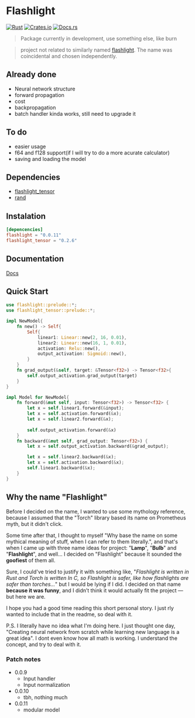 # Flashlight

[![Rust](https://github.com/Bejmach/flashlight/actions/workflows/rust.yml/badge.svg?event=push)](https://github.com/Bejmach/flashlight/actions/workflows/rust.yml)
[![Crates.io](https://img.shields.io/crates/v/flashlight.svg)](https://crates.io/crates/flashlight)
[![Docs.rs](https://docs.rs/flashlight_tensor/badge.svg)](https://docs.rs/flashlight)

> Package currently in development, use something else, like burn

> project not related to similarly named [flashlight](https://github.com/flashlight/flashlight). The name was coincidental and chosen independently.


## Already done
- Neural network structure
- forward propagation
- cost
- backpropagation
- batch handler kinda works, still need to upgrade it

## To do
- easier usage
- f64 and f128 support(if I will try to do a more acurate calculator)
- saving and loading the model

## Dependencies
- [flashlight_tensor](https://crates.io/crates/flashlight_tensor)
- [rand](https://crates.io/crates/rand)

## Instalation
```toml
[depencencies]
flashlight = "0.0.11"
flashlight_tensor = "0.2.6"
```

## Documentation

[Docs](https://docs.rs/flashlight/latest/flashlight/)

## Quick Start
```rust
use flashlight::prelude::*;
use flashlight_tensor::prelude::*;

impl NewModel{
    fn new() -> Self{
        Self{
            linear1: Linear::new(2, 16, 0.01),
            linear2: Linear::new(16, 1, 0.01),
            activation: Relu::new(),
            output_activation: Sigmoid::new(),
        }
    }
    fn grad_output(&self, target: &Tensor<f32>) -> Tensor<f32>{
        self.output_activation.grad_output(target)
    }
}

impl Model for NewModel{
    fn forward(&mut self, input: Tensor<f32>) -> Tensor<f32> {
        let x = self.linear1.forward(&input);
        let x = self.activation.forward(&x);
        let x = self.linear2.forward(&x);
        
        self.output_activation.forward(&x)
    }
    fn backward(&mut self, grad_output: Tensor<f32>) {
        let x = self.output_activation.backward(&grad_output);

        let x = self.linear2.backward(&x);
        let x = self.activation.backward(&x);
        self.linear1.backward(&x);
    }
}
```

## Why the name "Flashlight"

Before I decided on the name, I wanted to use some  mythology reference, because I assumed that the "Torch" library based its name on Prometheus myth, but it didn't click.

Some time after that, I thought to myself "Why base the name on some mythical meaning of stuff, when I can refer to them literally.", and that's when I came up with three name ideas for project: "**Lamp**", "**Bulb**" and "**Flashlight**", and well... I decided on "Flashlight" because It sounded the **goofiest** of them all.

Sure, I could've tried to justify it with something like, "*Flashlight is written in Rust and Torch is written In C, so Flashlight is safer, like how flashlights are safer than torches...*" but I would be lying if I did. I decided on that name **because it was funny**, and I didn’t think it would actually fit the project — but here we are.

I hope you had a good time reading this short personal story. I just rly wanted to include that in the readme, so deal with it.

P.S.
I literally have no idea what I'm doing here. I just thought one day, "Creating neural network from scratch while learning new language is a great idea". I dont even know how all math is working. I understand the concept, and try to deal with it.


### Patch notes
- 0.0.9
  - Input handler
  - Input normalization
- 0.0.10
  - tbh, nothing much
- 0.0.11
  - modular model

